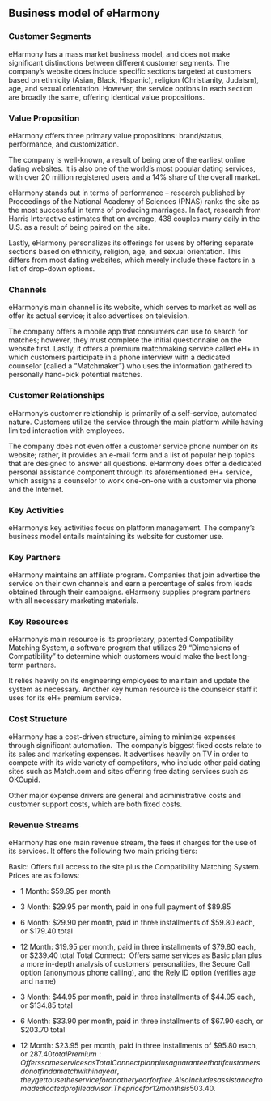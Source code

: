 Business model of eHarmony
--------------------------

 ### Customer Segments

 eHarmony has a mass market business model, and does not make significant distinctions between different customer segments. The company’s website does include specific sections targeted at customers based on ethnicity (Asian, Black, Hispanic), religion (Christianity, Judaism), age, and sexual orientation. However, the service options in each section are broadly the same, offering identical value propositions.

 ### Value Proposition

 eHarmony offers three primary value propositions: brand/status, performance, and customization.

 The company is well-known, a result of being one of the earliest online dating websites. It is also one of the world’s most popular dating services, with over 20 million registered users and a 14% share of the overall market.

 eHarmony stands out in terms of performance – research published by Proceedings of the National Academy of Sciences (PNAS) ranks the site as the most successful in terms of producing marriages. In fact, research from Harris Interactive estimates that on average, 438 couples marry daily in the U.S. as a result of being paired on the site.

 Lastly, eHarmony personalizes its offerings for users by offering separate sections based on ethnicity, religion, age, and sexual orientation. This differs from most dating websites, which merely include these factors in a list of drop-down options.

 ### Channels

 eHarmony’s main channel is its website, which serves to market as well as offer its actual service; it also advertises on television.

 The company offers a mobile app that consumers can use to search for matches; however, they must complete the initial questionnaire on the website first. Lastly, it offers a premium matchmaking service called eH+ in which customers participate in a phone interview with a dedicated counselor (called a “Matchmaker”) who uses the information gathered to personally hand-pick potential matches.

 ### Customer Relationships

 eHarmony’s customer relationship is primarily of a self-service, automated nature. Customers utilize the service through the main platform while having limited interaction with employees.

 The company does not even offer a customer service phone number on its website; rather, it provides an e-mail form and a list of popular help topics that are designed to answer all questions. eHarmony does offer a dedicated personal assistance component through its aforementioned eH+ service, which assigns a counselor to work one-on-one with a customer via phone and the Internet.

 ### Key Activities

 eHarmony’s key activities focus on platform management. The company’s business model entails maintaining its website for customer use.

 ### Key Partners

 eHarmony maintains an affiliate program. Companies that join advertise the service on their own channels and earn a percentage of sales from leads obtained through their campaigns. eHarmony supplies program partners with all necessary marketing materials.

 ### Key Resources

 eHarmony’s main resource is its proprietary, patented Compatibility Matching System, a software program that utilizes 29 “Dimensions of Compatibility” to determine which customers would make the best long-term partners.

 It relies heavily on its engineering employees to maintain and update the system as necessary. Another key human resource is the counselor staff it uses for its eH+ premium service.

 ### Cost Structure

 eHarmony has a cost-driven structure, aiming to minimize expenses through significant automation.  The company’s biggest fixed costs relate to its sales and marketing expenses. It advertises heavily on TV in order to compete with its wide variety of competitors, who include other paid dating sites such as Match.com and sites offering free dating services such as OKCupid.

 Other major expense drivers are general and administrative costs and customer support costs, which are both fixed costs.

 ### Revenue Streams

 eHarmony has one main revenue stream, the fees it charges for the use of its services. It offers the following two main pricing tiers:

 Basic: Offers full access to the site plus the Compatibility Matching System. Prices are as follows:

  * 1 Month: $59.95 per month
 * 3 Month: $29.95 per month, paid in one full payment of $89.85
 * 6 Month: $29.90 per month, paid in three installments of $59.80 each, or $179.40 total
 * 12 Month: $19.95 per month, paid in three installments of $79.80 each, or $239.40 total
  Total Connect:  Offers same services as Basic plan plus a more in-depth analysis of customers‘ personalities, the Secure Call option (anonymous phone calling), and the Rely ID option (verifies age and name)

  * 3 Month: $44.95 per month, paid in three installments of $44.95 each, or $134.85 total
 * 6 Month: $33.90 per month, paid in three installments of $67.90 each, or $203.70 total
 * 12 Month: $23.95 per month, paid in three installments of $95.80 each, or $287.40 total
  Premium:  Offers same services as Total Connect plan plus a guarantee that if customers do not find a match within a year, they get to use the service for another year for free. Also includes assistance from a dedicated profile advisor. The price for 12 months is$503.40.